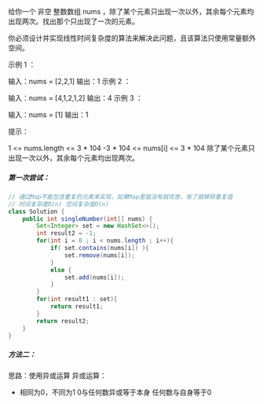 给你一个 非空 整数数组 nums ，除了某个元素只出现一次以外，其余每个元素均出现两次。找出那个只出现了一次的元素。

你必须设计并实现线性时间复杂度的算法来解决此问题，且该算法只使用常量额外空间。

 

示例 1 ：

输入：nums = [2,2,1]
输出：1
示例 2 ：

输入：nums = [4,1,2,1,2]
输出：4
示例 3 ：

输入：nums = [1]
输出：1
 

提示：

1 <= nums.length <= 3 * 104
-3 * 104 <= nums[i] <= 3 * 104
除了某个元素只出现一次以外，其余每个元素均出现两次。

##### 第一次尝试：

```java
// 通过Map不能包含重复的元素来实现，如果Map里面没有就存放，有了就移除重复值
// 时间复杂度O(n) 空间复杂度O(n)
class Solution {
    public int singleNumber(int[] nums) {
        Set<Integer> set = new HashSet<>();
        int result2 = -1;
        for(int i = 0 ; i < nums.length ; i++){
            if( set.contains(nums[i]) ){
                set.remove(nums[i]);
            }
            else {
                set.add(nums[i]);
            }
        }
        for(int result1 : set){
            return result1;
        }
        return result2;
    }
}
```

##### 方法二：
思路：使用异或运算
异或运算：

- 相同为0，不同为1
0与任何数异或等于本身
任何数与自身等于0
